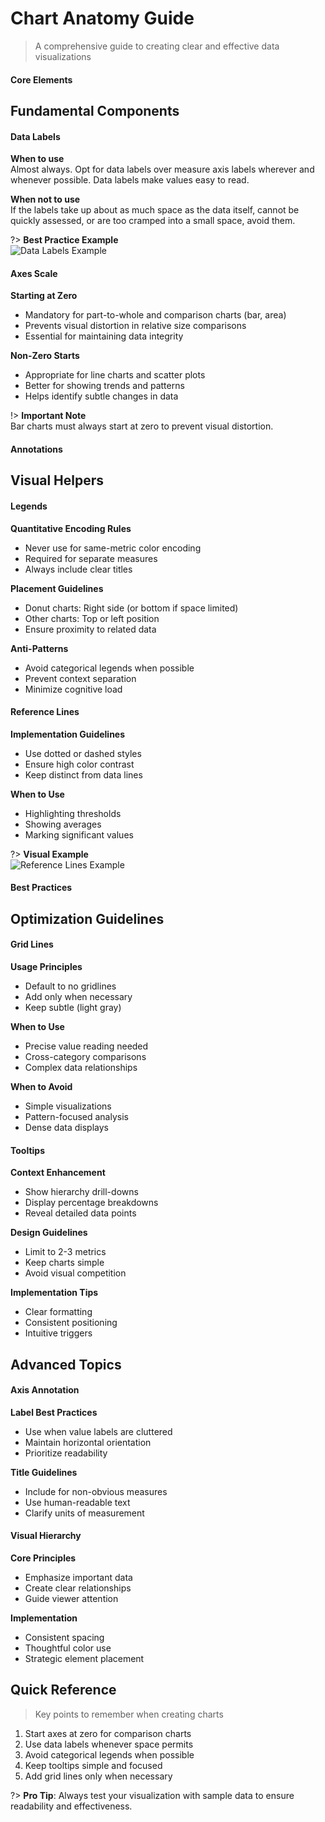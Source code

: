 # Chart Anatomy Guide

> A comprehensive guide to creating clear and effective data visualizations

<!-- tabs:start -->

#### **Core Elements**

## Fundamental Components
<!-- card-grid -->

<!-- card {"variant": "navy", "type": "temporal"} -->
#### Data Labels

**When to use**  
Almost always. Opt for data labels over measure axis labels wherever and whenever possible. Data labels make values easy to read.

**When not to use**  
If the labels take up about as much space as the data itself, cannot be quickly assessed, or are too cramped into a small space, avoid them.

?> **Best Practice Example**  
![Data Labels Example](/_images/data-labels-example.png)
<!-- end-card -->

<!-- card {"variant": "navy", "type": "temporal"} -->
#### Axes Scale

**Starting at Zero**  
- Mandatory for part-to-whole and comparison charts (bar, area)
- Prevents visual distortion in relative size comparisons
- Essential for maintaining data integrity

**Non-Zero Starts**  
- Appropriate for line charts and scatter plots
- Better for showing trends and patterns
- Helps identify subtle changes in data

!> **Important Note**  
Bar charts must always start at zero to prevent visual distortion.
<!-- end-card -->

<!-- end-card-grid -->

#### **Annotations**

## Visual Helpers
<!-- card-grid -->

<!-- card {"variant": "navy", "type": "temporal"} -->
#### Legends

**Quantitative Encoding Rules**
- Never use for same-metric color encoding
- Required for separate measures
- Always include clear titles

**Placement Guidelines**
- Donut charts: Right side (or bottom if space limited)
- Other charts: Top or left position
- Ensure proximity to related data

**Anti-Patterns**
- Avoid categorical legends when possible
- Prevent context separation
- Minimize cognitive load
<!-- end-card -->

<!-- card {"variant": "navy", "type": "temporal"} -->
#### Reference Lines

**Implementation Guidelines**
- Use dotted or dashed styles
- Ensure high color contrast
- Keep distinct from data lines

**When to Use**
- Highlighting thresholds
- Showing averages
- Marking significant values

?> **Visual Example**  
![Reference Lines Example](/_images/reference-lines.png)
<!-- end-card -->

<!-- end-card-grid -->

#### **Best Practices**

## Optimization Guidelines
<!-- card-grid -->

<!-- card {"variant": "navy", "type": "temporal"} -->
#### Grid Lines

**Usage Principles**
- Default to no gridlines
- Add only when necessary
- Keep subtle (light gray)

**When to Use**
- Precise value reading needed
- Cross-category comparisons
- Complex data relationships

**When to Avoid**
- Simple visualizations
- Pattern-focused analysis
- Dense data displays
<!-- end-card -->

<!-- card {"variant": "navy", "type": "temporal"} -->
#### Tooltips

**Context Enhancement**
- Show hierarchy drill-downs
- Display percentage breakdowns
- Reveal detailed data points

**Design Guidelines**
- Limit to 2-3 metrics
- Keep charts simple
- Avoid visual competition

**Implementation Tips**
- Clear formatting
- Consistent positioning
- Intuitive triggers
<!-- end-card -->

<!-- end-card-grid -->

## Advanced Topics
<!-- card-grid -->

<!-- card {"variant": "navy", "type": "temporal"} -->
#### Axis Annotation

**Label Best Practices**
- Use when value labels are cluttered
- Maintain horizontal orientation
- Prioritize readability

**Title Guidelines**
- Include for non-obvious measures
- Use human-readable text
- Clarify units of measurement
<!-- end-card -->

<!-- card {"variant": "navy", "type": "temporal"} -->
#### Visual Hierarchy

**Core Principles**
- Emphasize important data
- Create clear relationships
- Guide viewer attention

**Implementation**
- Consistent spacing
- Thoughtful color use
- Strategic element placement
<!-- end-card -->

<!-- end-card-grid -->

<!-- tabs:end -->

## Quick Reference

> Key points to remember when creating charts

1. Start axes at zero for comparison charts
2. Use data labels whenever space permits
3. Avoid categorical legends when possible
4. Keep tooltips simple and focused
5. Add grid lines only when necessary

?> **Pro Tip**: Always test your visualization with sample data to ensure readability and effectiveness.